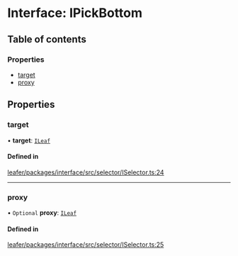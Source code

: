 # Interface: IPickBottom

## Table of contents

### Properties

- [target](IPickBottom.md#target)
- [proxy](IPickBottom.md#proxy)

## Properties

### target

• **target**: [`ILeaf`](ILeaf.md)

#### Defined in

[leafer/packages/interface/src/selector/ISelector.ts:24](https://github.com/leaferjs/leafer/blob/a596007/packages/interface/src/selector/ISelector.ts#L24)

___

### proxy

• `Optional` **proxy**: [`ILeaf`](ILeaf.md)

#### Defined in

[leafer/packages/interface/src/selector/ISelector.ts:25](https://github.com/leaferjs/leafer/blob/a596007/packages/interface/src/selector/ISelector.ts#L25)
